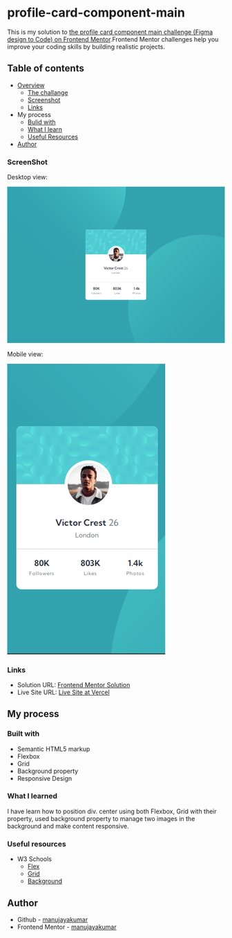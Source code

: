 # profile-card-component-main
 This is my solution to [the profile card component main challenge (Figma design to Code) on Frontend Mentor](https://www.frontendmentor.io/challenges/profile-card-component-cfArpWshJ).Frontend Mentor challenges help you improve your coding skills by building realistic projects.
## Table of contents
- [Overview](https://github.com/manujayakumar/profile-card-component-main)
  - [The challange](https://github.com/manujayakumar/profile-card-component-main)
  - [Screenshot](#Screenshot)
  - [Links](#Links)
- My process
  - [Bulid with](#Bulid-with)
  - [What I learn](#What-I-Learned)
  - [Useful Resources](#Useful-Resources)
- [Author](#Author)
### ScreenShot
Desktop view:

![](https://github.com/manujayakumar/profile-card-component-main/blob/main/screenshot/desktop-view.PNG)

Mobile view:

![](https://github.com/manujayakumar/profile-card-component-main/blob/main/screenshot/mobile-view.PNG)
### Links
- Solution URL: [Frontend Mentor Solution](https://www.frontendmentor.io/solutions/profile-card-component-main-ciJbGrdMIZ)
- Live Site URL: [Live Site at Vercel](https://profile-card-component-main-neon.vercel.app/)
## My process
### Built with
- Semantic HTML5 markup
- Flexbox
- Grid
- Background property
- Responsive Design
### What I learned
I have learn how to position div. center using both Flexbox, Grid with their property, used background property to manage two images in the background and make content responsive. 
### Useful resources
- W3 Schools 
  - [Flex](https://www.w3schools.com/css/css3_flexbox.asp) 
  - [Grid](https://www.w3schools.com/css/css_grid.asp) 
  - [Background](https://www.w3schools.com/css/css3_backgrounds.asp)
## Author
- Github - [manujayakumar](https://github.com/manujayakumar)
- Frontend Mentor - [manujayakumar](https://www.frontendmentor.io/profile/manujayakumar)


